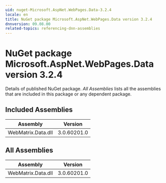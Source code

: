 ```yaml
---
uid: nuget-Microsoft.AspNet.WebPages.Data-3.2.4
locale: en
title: NuGet package Microsoft.AspNet.WebPages.Data version 3.2.4
dnnversion: 09.08.00
related-topics: referencing-dnn-assemblies
---
```


# NuGet package Microsoft.AspNet.WebPages.Data version 3.2.4
Details of published NuGet package.
*All Assemblies* lists all the assemblies that are included in this package or any dependent package.

## Included Assemblies

|Assembly|Version|
|---|---|
|WebMatrix.Data.dll|3.0.60201.0|

## All Assemblies

|Assembly|Version|
|---|---|
|WebMatrix.Data.dll|3.0.60201.0|

